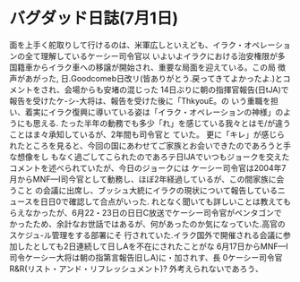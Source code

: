 # バグダッド日誌(7月1日)

面を上手く舵取りして行けるのは、米軍広しといえども、イラク・オペレーションの全て理解しているケーシー司令官以
いよいよイラクにおける治安権限が多国籍車からイラク車への移譲が開始され、重要な局面を迎えている。この局
徴声があがった,
日.Goodcomeb日改リ(皆ありがとう.戻ってきてよかったよ.)とコメントをされ、会場からも安堵の混じった
14日ぶりに朝の指揮官報告(日tJA)で報告を受けたケ-シ-大将は、報告を受けた後に「ThkyouE。の
いう重職を担い、着実にイラク復興に導いている姿は「イラク・オペレーションの神様」のようにも思える.
たった半年の動務でも多少「れ」を感じている我々とはモ/が違うことはま々承知しているが、2年間も司令官と
ていた。
更に「キレ」が感じられたところを見ると、今回の国にあわせてご家族とお会いできたのであろうと手な想像をし
もなく過ごしてこられたのであろテ日IJAでいつもジョークを交えたコメントを述べられていたが、今日のジョークには
ケーシー司令官は2004年7月からMNF—I司今官として動務し、ほぼ2年経過しているが、この間家族に会うこと
の会議に出席し、ブッシュ大統にイラクの現状について報告しているニュースを日日0で確認して合点がいった.
れとなく聞いても詳しいことは教えてもらえなかったが、6月22・23日の日日C放送でケーシー司令官がペンタゴンで
かったため、余計なお世話ではあるが、何があったのか気になっていた.高官のスケジュ-ル管理をする部署にそ
行されていた.イラク国外で開催される会議に参加したとしても2日連続して日しAを不在にされたことがな
6月17日からMNF—I司令ケーシー大将は朝の指第言報告旧しA)に・加されす、長
0ケーシー司令官R&R(リスト・アンド・リフレッシュメント)?
外考えられないであろう、
